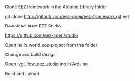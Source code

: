 ###

Clone EEZ framework in the Atduino Library folder

git clone https://github.com/eez-open/eez-framework.git eez

Download latest EEZ Studio

https://github.com/eez-open/studio

Open hello_world.eez-project from this folder

Change and build design

Open lvgl_flow_eez_studio.ino in Arduino

Build and upload
